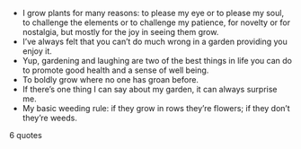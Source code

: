  - I grow plants for many reasons: to please my eye or to please my soul, to challenge the elements or to challenge my patience, for novelty or for nostalgia, but mostly for the joy in seeing them grow.
 - I’ve always felt that you can’t do much wrong in a garden providing you enjoy it.
 - Yup, gardening and laughing are two of the best things in life you can do to promote good health and a sense of well being.
 - To boldly grow where no one has groan before.
 - If there’s one thing I can say about my garden, it can always surprise me.
 - My basic weeding rule: if they grow in rows they’re flowers; if they don’t they’re weeds.

6 quotes